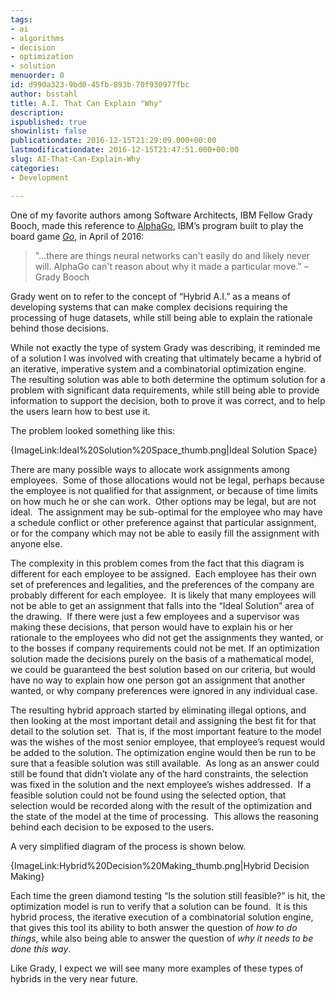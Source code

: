 ```yaml
---
tags:
- ai
- algorithms
- decision
- optimization
- solution
menuorder: 0
id: d990a323-9bd0-45fb-893b-70f930977fbc
author: bsstahl
title: A.I. That Can Explain "Why"
description: 
ispublished: true
showinlist: false
publicationdate: 2016-12-15T21:29:09.000+00:00
lastmodificationdate: 2016-12-15T21:47:51.000+00:00
slug: AI-That-Can-Explain-Why
categories:
- Development

---
```

One of my favorite authors among Software Architects, IBM Fellow Grady Booch, made this reference to [AlphaGo](https://en.wikipedia.org/wiki/AlphaGo), IBM’s program built to play the board game *[Go](https://en.wikipedia.org/wiki/Go_%28game%29)*, in April of 2016:


> "...there are things neural networks can't easily do and likely never will. AlphaGo can't reason about why it made a particular move." – Grady Booch

 
Grady went on to refer to the concept of “Hybrid A.I.” as a means of developing systems that can make complex decisions requiring the processing of huge datasets, while still being able to explain the rationale behind those decisions.

While not exactly the type of system Grady was describing, it reminded me of a solution I was involved with creating that ultimately became a hybrid of an iterative, imperative system and a combinatorial optimization engine.  The resulting solution was able to both determine the optimum solution for a problem with significant data requirements, while still being able to provide information to support the decision, both to prove it was correct, and to help the users learn how to best use it.

The problem looked something like this:

{ImageLink:Ideal%20Solution%20Space_thumb.png|Ideal Solution Space}

There are many possible ways to allocate work assignments among employees.  Some of those allocations would not be legal, perhaps because the employee is not qualified for that assignment, or because of time limits on how much he or she can work.  Other options may be legal, but are not ideal.  The assignment may be sub-optimal for the employee who may have a schedule conflict or other preference against that particular assignment, or for the company which may not be able to easily fill the assignment with anyone else.

The complexity in this problem comes from the fact that this diagram is different for each employee to be assigned.  Each employee has their own set of preferences and legalities, and the preferences of the company are probably different for each employee.  It is likely that many employees will not be able to get an assignment that falls into the “Ideal Solution” area of the drawing.  If there were just a few employees and a supervisor was making these decisions, that person would have to explain his or her rationale to the employees who did not get the assignments they wanted, or to the bosses if company requirements could not be met. If an optimization solution made the decisions purely on the basis of a mathematical model, we could be guaranteed the best solution based on our criteria, but would have no way to explain how one person got an assignment that another wanted, or why company preferences were ignored in any individual case.

The resulting hybrid approach started by eliminating illegal options, and then looking at the most important detail and assigning the best fit for that detail to the solution set.  That is, if the most important feature to the model was the wishes of the most senior employee, that employee’s request would be added to the solution. The optimization engine would then be run to be sure that a feasible solution was still available.  As long as an answer could still be found that didn’t violate any of the hard constraints, the selection was fixed in the solution and the next employee’s wishes addressed.  If a feasible solution could not be found using the selected option, that selection would be recorded along with the result of the optimization and the state of the model at the time of processing.  This allows the reasoning behind each decision to be exposed to the users.

A very simplified diagram of the process is shown below.

{ImageLink:Hybrid%20Decision%20Making_thumb.png|Hybrid Decision Making}

Each time the green diamond testing “Is the solution still feasible?” is hit, the optimization model is run to verify that a solution can be found.  It is this hybrid process, the iterative execution of a combinatorial solution engine, that gives this tool its ability to both answer the question of *how to do things*, while also being able to answer the question of *why it needs to be done this way*.

Like Grady, I expect we will see many more examples of these types of hybrids in the very near future.